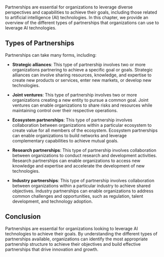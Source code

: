 
Partnerships are essential for organizations to leverage diverse perspectives and capabilities to achieve their goals, including those related to artificial intelligence (AI) technologies. In this chapter, we provide an overview of the different types of partnerships that organizations can use to leverage AI technologies.

Types of Partnerships
---------------------

Partnerships can take many forms, including:

* **Strategic alliances**: This type of partnership involves two or more organizations partnering to achieve a specific goal or goals. Strategic alliances can involve sharing resources, knowledge, and expertise to create new products or services, enter new markets, or develop new technologies.

* **Joint ventures**: This type of partnership involves two or more organizations creating a new entity to pursue a common goal. Joint ventures can enable organizations to share risks and resources while maintaining control over their respective operations.

* **Ecosystem partnerships**: This type of partnership involves collaboration between organizations within a particular ecosystem to create value for all members of the ecosystem. Ecosystem partnerships can enable organizations to build networks and leverage complementary capabilities to achieve mutual goals.

* **Research partnerships**: This type of partnership involves collaboration between organizations to conduct research and development activities. Research partnerships can enable organizations to access new knowledge and expertise and accelerate the development of new technologies.

* **Industry partnerships**: This type of partnership involves collaboration between organizations within a particular industry to achieve shared objectives. Industry partnerships can enable organizations to address common challenges and opportunities, such as regulation, talent development, and technology adoption.

Conclusion
----------

Partnerships are essential for organizations looking to leverage AI technologies to achieve their goals. By understanding the different types of partnerships available, organizations can identify the most appropriate partnership structure to achieve their objectives and build effective partnerships that drive innovation and growth.
